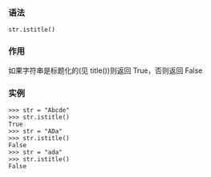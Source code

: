 ### 语法

```
str.istitle()
```

### 作用

如果字符串是标题化的\(见 title\(\)\)则返回 True，否则返回 False

### 实例

```
>>> str = "Abcde"
>>> str.istitle()
True
>>> str = "ADa"
>>> str.istitle()
False
>>> str = "ada"
>>> str.istitle()
False
```



